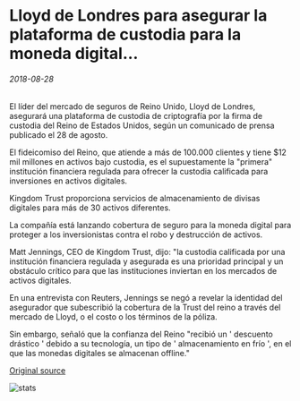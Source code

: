 # Lloyd de Londres para asegurar la plataforma de custodia para la moneda digital...

###### 2018-08-28

El líder del mercado de seguros de Reino Unido, Lloyd de Londres, asegurará una plataforma de custodia de criptografía por la firma de custodia del Reino de Estados Unidos, según un comunicado de prensa publicado el 28 de agosto.

El fideicomiso del Reino, que atiende a más de 100.000 clientes y tiene $12 mil millones en activos bajo custodia, es el supuestamente la "primera" institución financiera regulada para ofrecer la custodia calificada para inversiones en activos digitales.

Kingdom Trust proporciona servicios de almacenamiento de divisas digitales para más de 30 activos diferentes.

La compañía está lanzando cobertura de seguro para la moneda digital para proteger a los inversionistas contra el robo y destrucción de activos.

Matt Jennings, CEO de Kingdom Trust, dijo: "la custodia calificada por una institución financiera regulada y asegurada es una prioridad principal y un obstáculo crítico para que las instituciones inviertan en los mercados de activos digitales.

En una entrevista con Reuters, Jennings se negó a revelar la identidad del asegurador que subescribió la cobertura de la Trust del reino a través del mercado de Lloyd, o el costo o los términos de la póliza.

Sin embargo, señaló que la confianza del Reino "recibió un ' descuento drástico ' debido a su tecnología, un tipo de ' almacenamiento en frío ', en el que las monedas digitales se almacenan offline."

[Original source](https://cointelegraph.com/news/lloyds-of-london-to-insure-custody-platform-for-digital-currency)

![stats](https://c.statcounter.com/11760860/0/a89fa40b/1/ "stats")